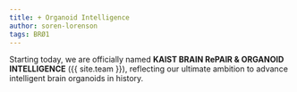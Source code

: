 ```yaml
---
title: + Organoid Intelligence
author: soren-lorenson
tags: BRØ1
---
```


Starting today, we are officially named <strong>KAIST BRAIN RePAIR & ORGANOID INTELLIGENCE</strong> ({{ site.team }}), reflecting our ultimate ambition to advance intelligent brain organoids in history.

